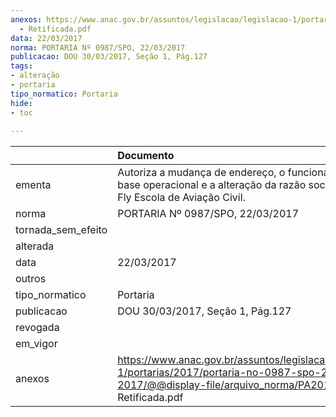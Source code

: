 ```yaml
---
anexos: https://www.anac.gov.br/assuntos/legislacao/legislacao-1/portarias/2017/portaria-no-0987-spo-22-03-2017/@@display-file/arquivo_norma/PA2017-0987
  - Retificada.pdf
data: 22/03/2017
norma: PORTARIA Nº 0987/SPO, 22/03/2017
publicacao: DOU 30/03/2017, Seção 1, Pág.127
tags:
- alteração
- portaria
tipo_normatico: Portaria
hide: 
- toc 
 
---
```


|                    | Documento                                                                                                                                                         |
|:-------------------|:------------------------------------------------------------------------------------------------------------------------------------------------------------------|
| ementa             | Autoriza a mudança de endereço, o funcionamento de base operacional e a alteração da razão social da Born to Fly Escola de Aviação Civil.                         |
| norma              | PORTARIA Nº 0987/SPO, 22/03/2017                                                                                                                                  |
| tornada_sem_efeito |                                                                                                                                                                   |
| alterada           |                                                                                                                                                                   |
| data               | 22/03/2017                                                                                                                                                        |
| outros             |                                                                                                                                                                   |
| tipo_normatico     | Portaria                                                                                                                                                          |
| publicacao         | DOU 30/03/2017, Seção 1, Pág.127                                                                                                                                  |
| revogada           |                                                                                                                                                                   |
| em_vigor           |                                                                                                                                                                   |
| anexos             | https://www.anac.gov.br/assuntos/legislacao/legislacao-1/portarias/2017/portaria-no-0987-spo-22-03-2017/@@display-file/arquivo_norma/PA2017-0987 - Retificada.pdf |